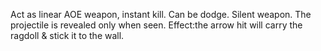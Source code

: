 Act as linear AOE weapon, instant kill.
Can be dodge.
Silent weapon.
The projectile is revealed only when seen.
Effect:the arrow hit will carry the ragdoll & stick it to the wall.
